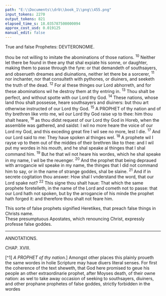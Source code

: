 ```yaml
---
path: "E:\\Documents\\drb\\book_1\\png\\455.png"
input_tokens: 2270
output_tokens: 821
elapsed_time_s: 18.035787500000094
approx_cost_usd: 0.019125
manual_edit: false
---
```

True and false Prophetes: DEVTERONOMIE.

thou be not willing to imitate the abominations of those nations. <sup>10</sup> Neither let there be found in thee any that shal expiate his sonne, or daughter, making them to passe through the fyre: or that demandeth of southsayers, and obserueth dreames and diuinations, neither let there be a sorcerer, <sup>11</sup> nor inchanter, nor that consulteth with pythones, or diuiners, and seeketh the truth of the dead. <sup>12</sup> For al these thinges our Lord abhorreth, and for these abominations wil he destroy them at thy entring in. <sup>13</sup> Thou shalt be perfect, and without spotte with our Lord thy God. <sup>14</sup> These nations, whose land thou shalt possesse, heare southsayers and diuiners: but thou art otherwise instructed of our Lord thy God. <sup>15</sup> A PROPHET of thy nation and of thy brethren like vnto me, wil our Lord thy God raise vp to thee: him thou shalt heare, <sup>16</sup> as thou didst request of our Lord thy God in Horeb, when the assemblie was gathered, and saidst: I wil no more heare the voice of our Lord my God, and this exceding great fire I wil see no more, lest I die. <sup>17</sup> And our Lord said to me: They haue spoken al thinges wel. <sup>18</sup> A prophete wil I rayse vp to them out of the middes of their brethren like to thee: and I wil put my wordes in his mouth, and he shal speake al thinges that I shal command him. <sup>19</sup> But he that wil not heare his wordes, which he shal speake in my name, I wil be the reuenger. <sup>20</sup> And the prophet that being depraued with arrogancie wil speake in my name, the thinges that I did not command him to say, or in the name of strange goddes, shal be slaine. <sup>21</sup> And if in secrete cogitation thou answer: How shal I vnderstand the word, that our Lord spake not? <sup>22</sup> This signe thou shalt haue: That which the same prophete foretelleth, in the name of the Lord and cometh not to passe: that our Lord hath not spoken, but by the arrogancie of his minde the prophet hath forged it: and therefore thou shalt not feare him.

<aside>This sorte of false prophets signified Heretikes, that preach false things in Christs name.</aside>

<aside>These presumptuous Apostates, which renouncing Christ, expressly professe false goddes.</aside>

<hr>

ANNOTATIONS.

CHAP. XVIII.

[^1] *A PROPHET of thy nation.*] Amongst other places this plainly proueth the same wordes in holie Scripture may haue diuers literal senses. For first the coherence of the text sheweth, that God here promised to geue his people an other extraordinarie prophet, after Moyses death, of their owne nation: as wel to take away occasion of seeking to southsayers, diuiners, and other prophane prophetes of false goddes, strictly forbidden in the wordes
